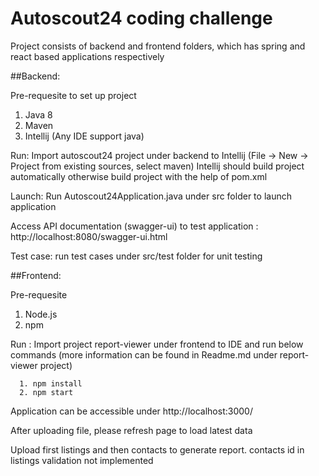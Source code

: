 # Autoscout24 coding challenge

Project consists of backend and frontend folders, which has spring and react based applications respectively


##Backend:

Pre-requesite to set up project

1. Java 8
2. Maven
3. Intellij (Any IDE support java)

Run: Import autoscout24 project under backend to Intellij (File -> New -> Project from existing sources, select maven)
     Intellij should build project automatically otherwise build project with the help of pom.xml

Launch: Run Autoscout24Application.java under src folder to launch application

Access API documentation (swagger-ui) to test application : http://localhost:8080/swagger-ui.html

Test case: run test cases under src/test folder for unit testing 

##Frontend:

Pre-requesite

1. Node.js
2. npm

Run : Import project report-viewer under frontend to IDE and run below commands (more information can be found in Readme.md under report-viewer project)
  
      1. npm install
	  2. npm start
	  
Application can be accessible under http://localhost:3000/

After uploading file, please refresh page to load latest data

Upload first listings and then contacts to generate report. contacts id in listings validation not implemented



